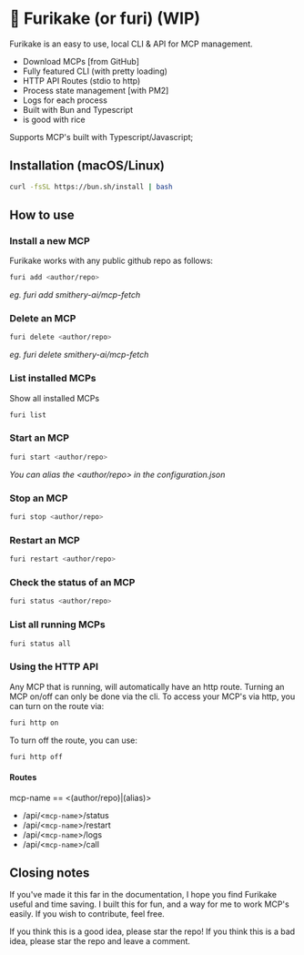 # 🍃 Furikake (or furi) (WIP)

Furikake is an easy to use, local CLI & API for MCP management.

- Download MCPs [from GitHub]
- Fully featured CLI (with pretty loading)
- HTTP API Routes (stdio to http)
- Process state management [with PM2]
- Logs for each process
- Built with Bun and Typescript
- is good with rice

Supports MCP's built with Typescript/Javascript;

## Installation (macOS/Linux)

```bash
curl -fsSL https://bun.sh/install | bash
```

## How to use

### Install a new MCP

Furikake works with any public github repo as follows:

```bash
furi add <author/repo>
```

_eg. furi add smithery-ai/mcp-fetch_

### Delete an MCP

```bash
furi delete <author/repo>
```

_eg. furi delete smithery-ai/mcp-fetch_

### List installed MCPs

Show all installed MCPs

```bash
furi list
```

### Start an MCP

```bash
furi start <author/repo>
```

_You can alias the <author/repo> in the configuration.json_

### Stop an MCP

```bash
furi stop <author/repo>
```

### Restart an MCP

```bash
furi restart <author/repo>
```

### Check the status of an MCP

```bash
furi status <author/repo>
```

### List all running MCPs

```bash
furi status all
```

### Using the HTTP API

Any MCP that is running, will automatically have an http route.
Turning an MCP on/off can only be done via the cli.
To access your MCP's via http, you can turn on the route via:

```bash
furi http on
```

To turn off the route, you can use:

```bash
furi http off
```

#### Routes

mcp-name == <(author/repo)|(alias)>

- /api/<`mcp-name`>/status
- /api/<`mcp-name`>/restart
- /api/<`mcp-name`>/logs
- /api/<`mcp-name`>/call

## Closing notes

If you've made it this far in the documentation, I hope you find Furikake useful and time saving. I built this for fun, and a way for me to work MCP's easily. If you wish to contribute, feel free.

If you think this is a good idea, please star the repo! If you think this is a bad idea, please star the repo and leave a comment.
